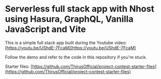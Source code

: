 # Serverless full stack app with Nhost using Hasura, GraphQL, Vanilla JavaScript and Vite

This is a simple full stack app built during the Youtube video:
[https://youtu.be/UShdE-7FcaM](https://youtu.be/UShdE-7FcaM)

Follow the demo and refer to the code in this repository if you're stuck.

Starter files: [https://github.com/ThirusOfficial/project-contest-starter-files](https://github.com/ThirusOfficial/project-contest-starter-files)
